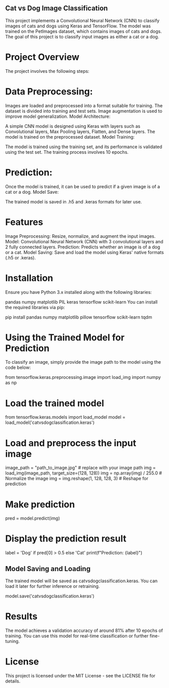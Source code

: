 ## Cat vs Dog Image Classification

This project implements a Convolutional Neural Network (CNN) to classify images of cats and dogs using Keras and TensorFlow. The model was trained on the PetImages dataset, which contains images of cats and dogs. The goal of this project is to classify input images as either a cat or a dog.

# Project Overview
The project involves the following steps:

# Data Preprocessing:

Images are loaded and preprocessed into a format suitable for training.
The dataset is divided into training and test sets.
Image augmentation is used to improve model generalization.
Model Architecture:

A simple CNN model is designed using Keras with layers such as Convolutional layers, Max Pooling layers, Flatten, and Dense layers.
The model is trained on the preprocessed dataset.
Model Training:

The model is trained using the training set, and its performance is validated using the test set.
The training process involves 10 epochs.

# Prediction:

Once the model is trained, it can be used to predict if a given image is of a cat or a dog.
Model Save:

The trained model is saved in .h5 and .keras formats for later use.

# Features
Image Preprocessing: Resize, normalize, and augment the input images.
Model: Convolutional Neural Network (CNN) with 3 convolutional layers and 2 fully connected layers.
Prediction: Predicts whether an image is of a dog or a cat.
Model Saving: Save and load the model using Keras' native formats (.h5 or .keras).

# Installation
Ensure you have Python 3.x installed along with the following libraries:

pandas
numpy
matplotlib
PIL
keras
tensorflow
scikit-learn
You can install the required libraries via pip:

pip install pandas numpy matplotlib pillow tensorflow scikit-learn tqdm

# Using the Trained Model for Prediction
To classify an image, simply provide the image path to the model using the code below:

from tensorflow.keras.preprocessing.image import load_img
import numpy as np

# Load the trained model
from tensorflow.keras.models import load_model
model = load_model('catvsdogclassification.keras')

# Load and preprocess the input image
image_path = "path_to_image.jpg"  # replace with your image path
img = load_img(image_path, target_size=(128, 128))
img = np.array(img) / 255.0  # Normalize the image
img = img.reshape(1, 128, 128, 3)  # Reshape for prediction

# Make prediction
pred = model.predict(img)

# Display the prediction result
label = 'Dog' if pred[0] > 0.5 else 'Cat'
print(f"Prediction: {label}")

## Model Saving and Loading
The trained model will be saved as catvsdogclassification.keras. You can load it later for further inference or retraining.

model.save('catvsdogclassification.keras')

# Results
The model achieves a validation accuracy of around 81% after 10 epochs of training. You can use this model for real-time classification or further fine-tuning.

# License
This project is licensed under the MIT License - see the LICENSE file for details.

